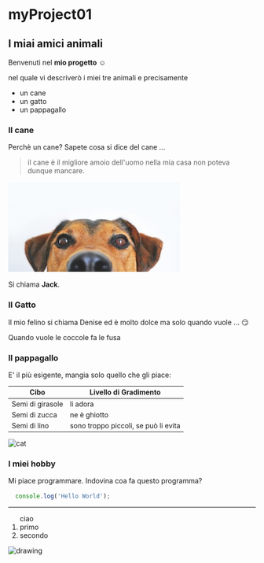 # myProject01
## I miai amici animali
Benvenuti nel **mio progetto** :relaxed:

nel quale vi descriverò i miei tre animali e precisamente

* un cane 
* un gatto
* un pappagallo

### Il cane
Perchè un cane? Sapete cosa si dice del cane ...
> il cane è il migliore amoio dell'uomo
nella mia casa non poteva dunque mancare.

![dog](dog-640a.jpg)

Si chiama **Jack**.

### Il Gatto
Il mio felino si chiama Denise ed è molto dolce ma solo quando vuole ... :smirk:


Quando vuole le coccole fa le fusa


### Il pappagallo
E' il più esigente, mangia solo quello che gli piace:

Cibo | Livello di Gradimento
------------ | -------------
Semi di girasole | li adora
Semi di zucca | ne è ghiotto
Semi di lino | sono troppo piccoli, se può li evita

![cat](https://developer.ridgerun.com/wiki/images/8/80/Egyptian_cat.jpg)


### I miei hobby
Mi piace programmare. Indovina coa fa questo programma?

```javascript  
  console.log('Hello World');
```
---

<ol> ciao
  <li> primo
  <li> secondo
</ol>


  
<img src="https://developer.ridgerun.com/wiki/images/8/80/Egyptian_cat.jpg" alt="drawing" width="200"/>
